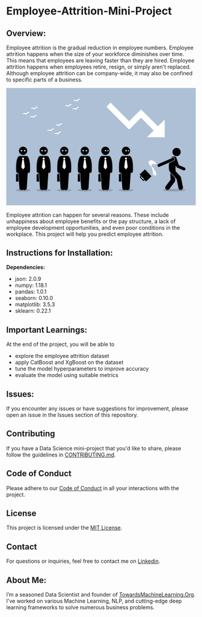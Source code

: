 # Employee-Attrition-Mini-Project


## Overview:

Employee attrition is the gradual reduction in employee numbers. Employee attrition happens when the size of your workforce diminishes over time. This means that employees are leaving faster than they are hired. Employee attrition happens when employees retire, resign, or simply aren't replaced. Although employee attrition can be company-wide, it may also be confined to specific parts of a business. 

![Employee Attrition](https://github.com/Praveen76/Employee-Attrition-Mini-Project/blob/main/Employee%20Attrition.png)

Employee attrition can happen for several reasons. These include unhappiness about employee benefits or the pay structure, a lack of employee development opportunities, and even poor conditions in the workplace. This project will help you predict employee attrition.


## **Instructions for Installation:**
**Dependencies:**
  * json: 2.0.9
  * numpy: 1.18.1
  * pandas: 1.0.1
  * seaborn: 0.10.0
  * matplotlib: 3.5.3
  * sklearn: 0.22.1

## Important Learnings:
At the end of the project, you will be able to

* explore the employee attrition dataset
* apply CatBoost and XgBoost on the dataset
* tune the model hyperparameters to improve accuracy
* evaluate the model using suitable metrics

## Issues:
If you encounter any issues or have suggestions for improvement, please open an issue in the Issues section of this repository.

## Contributing

If you have a Data Science mini-project that you'd like to share, please follow the guidelines in [CONTRIBUTING.md](https://github.com/Praveen76/Data-Science-Mini-Projects/blob/main/contributing.md).

## Code of Conduct
Please adhere to our [Code of Conduct](https://github.com/Praveen76/Data-Science-Mini-Projects/blob/main/CODE_OF_CONDUCT.md) in all your interactions with the project.

## License

This project is licensed under the [MIT License](LICENSE).

## Contact

For questions or inquiries, feel free to contact me on [Linkedin](https://www.linkedin.com/in/praveen-kumar-anwla-49169266/).

## **About Me**:
I’m a seasoned Data Scientist and founder of [TowardsMachineLearning.Org](https://towardsmachinelearning.org/). I've worked on various Machine Learning, NLP, and cutting-edge deep learning frameworks to solve numerous business problems.
